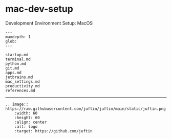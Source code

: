 # mac-dev-setup

Development Environment Setup: MacOS

```{toctree}
---
maxdepth: 1
glob:
---

startup.md
terminal.md
python.md
git.md
apps.md
jetbrains.md
mac_settings.md
productivity.md
references.md
```

------------

```{eval-rst}
.. image:: https://raw.githubusercontent.com/juftin/juftin/main/static/juftin.png
    :width: 60
    :height: 60
    :align: center
    :alt: logo
    :target: https://github.com/juftin
```
